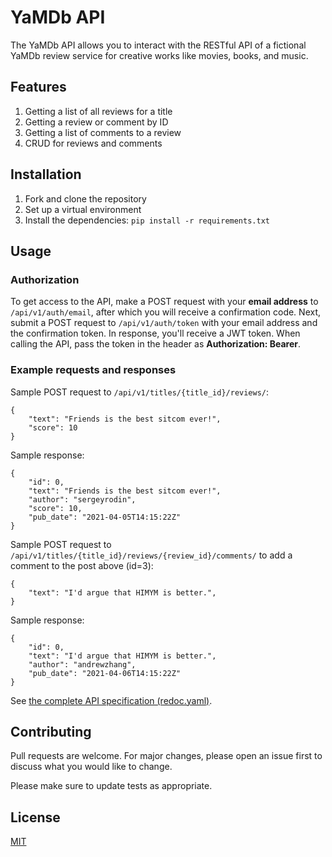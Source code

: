 # YaMDb API

The YaMDb API allows you to interact with the RESTful API of a fictional YaMDb review service for creative works like movies, books, and music.

## Features

1. Getting a list of all reviews for a title
2. Getting a review or comment by ID
3. Getting a list of comments to a review
4. CRUD for reviews and comments

## Installation

1. Fork and clone the repository
2. Set up a virtual environment
3. Install the dependencies: `pip install -r requirements.txt`

## Usage

### Authorization

To get access to the API, make a POST request with your **email address** to `/api/v1/auth/email`, after which you will receive a confirmation code. Next, submit a POST request to `/api/v1/auth/token` with your email address and the confirmation token. In response, you'll receive a JWT token. When calling the API, pass the token in the header as **Authorization: Bearer**.

### Example requests and responses

Sample POST request to `/api/v1/titles/{title_id}/reviews/`:

```
{
	"text": "Friends is the best sitcom ever!",
	"score": 10
}
```

Sample response:

```
{
	"id": 0,
	"text": "Friends is the best sitcom ever!",
	"author": "sergeyrodin",
	"score": 10,
	"pub_date": "2021-04-05T14:15:22Z"
}
```

Sample POST request to `/api/v1/titles/{title_id}/reviews/{review_id}/comments/` to add a comment to the post above (id=3):

```
{
	"text": "I'd argue that HIMYM is better.",
}
```

Sample response:

```
{
	"id": 0,
	"text": "I'd argue that HIMYM is better.",
	"author": "andrewzhang",
	"pub_date": "2021-04-06T14:15:22Z"
}
```

See [the complete API specification (redoc.yaml)](https://github.com/RodinGolodin/api_yamdb_completed/blob/master/static/redoc.yaml).

## Contributing

Pull requests are welcome. For major changes, please open an issue first to discuss what you would like to change.

Please make sure to update tests as appropriate.

## License

[MIT](https://choosealicense.com/licenses/mit/)
